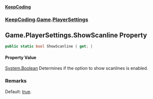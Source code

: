 #### [KeepCoding](index.md 'index')
### [KeepCoding](KeepCoding.md 'KeepCoding').[Game](KeepCoding_Game.md 'KeepCoding.Game').[PlayerSettings](KeepCoding_Game_PlayerSettings.md 'KeepCoding.Game.PlayerSettings')
## Game.PlayerSettings.ShowScanline Property
```csharp
public static bool ShowScanline { get; }
```
#### Property Value
[System.Boolean](https://docs.microsoft.com/en-us/dotnet/api/System.Boolean 'System.Boolean')
Determines if the option to show scanlines is enabled.  
### Remarks
Default: [true](https://docs.microsoft.com/en-us/dotnet/csharp/language-reference/builtin-types/bool 'https://docs.microsoft.com/en-us/dotnet/csharp/language-reference/builtin-types/bool').  
